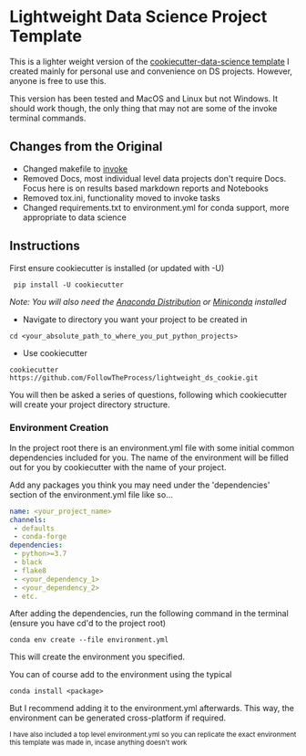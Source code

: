 # Lightweight Data Science Project Template

This is a lighter weight version of the [cookiecutter-data-science template](https://github.com/drivendata/cookiecutter-data-science) I created mainly for personal use and convenience on DS projects. However, anyone is free to use this.

This version has been tested and MacOS and Linux but not Windows. It should work though, the only thing that may not are some of the invoke terminal commands.

## Changes from the Original

* Changed makefile to [invoke](https://www.pyinvoke.org)
* Removed Docs, most individual level data projects don't require Docs. Focus here is on results based markdown reports and Notebooks
* Removed tox.ini, functionality moved to invoke tasks
* Changed requirements.txt to environment.yml for conda support, more appropriate to data science

## Instructions

First ensure cookiecutter is installed (or updated with -U)

``` shell
 pip install -U cookiecutter
 ```

 *Note: You will also need the [Anaconda Distribution](https://www.anaconda.com/products/individual) or [Miniconda](https://docs.conda.io/en/latest/miniconda.html) installed*

* Navigate to directory you want your project to be created in

``` shell
cd <your_absolute_path_to_where_you_put_python_projects>
```

* Use cookiecutter

``` shell
cookiecutter https://github.com/FollowTheProcess/lightweight_ds_cookie.git
```

You will then be asked a series of questions, following which cookiecutter will create your project directory structure.

### Environment Creation

In the project root there is an environment.yml file with some initial common dependencies included for you. The name of the environment will be filled out for you by cookiecutter with the name of your project.

Add any packages you think you may need under the 'dependencies' section of the environment.yml file like so...

``` yaml
name: <your_project_name>
channels:
 - defaults
 - conda-forge
dependencies:
 - python>=3.7
 - black
 - flake8
 - <your_dependency_1>
 - <your_dependency_2>
 - etc.
```

After adding the dependencies, run the following command in the terminal (ensure you have cd'd to the project root)

``` shell
conda env create --file environment.yml
```

This will create the environment you specified.

You can of course add to the environment using the typical

``` shell
conda install <package>
```

But I recommend adding it to the environment.yml afterwards. This way, the environment can be generated cross-platform if required.

<p><small> I have also included a top level environment.yml so you can replicate the exact environment this template was made in, incase anything doesn't work</small></p>
